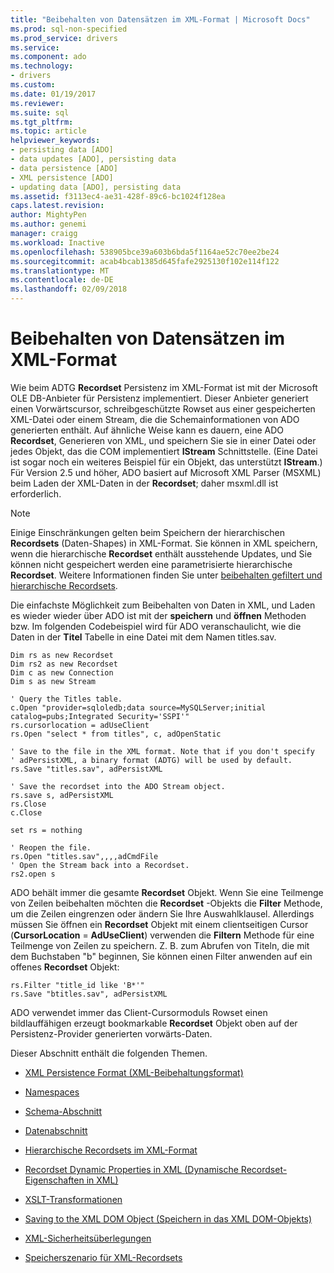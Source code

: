 ```yaml
---
title: "Beibehalten von Datensätzen im XML-Format | Microsoft Docs"
ms.prod: sql-non-specified
ms.prod_service: drivers
ms.service: 
ms.component: ado
ms.technology:
- drivers
ms.custom: 
ms.date: 01/19/2017
ms.reviewer: 
ms.suite: sql
ms.tgt_pltfrm: 
ms.topic: article
helpviewer_keywords:
- persisting data [ADO]
- data updates [ADO], persisting data
- data persistence [ADO]
- XML persistence [ADO]
- updating data [ADO], persisting data
ms.assetid: f3113ec4-ae31-428f-89c6-bc1024f128ea
caps.latest.revision: 
author: MightyPen
ms.author: genemi
manager: craigg
ms.workload: Inactive
ms.openlocfilehash: 538905bce39a603b6bda5f1164ae52c70ee2be24
ms.sourcegitcommit: acab4bcab1385d645fafe2925130f102e114f122
ms.translationtype: MT
ms.contentlocale: de-DE
ms.lasthandoff: 02/09/2018
---
```

# <a name="persisting-records-in-xml-format"></a>Beibehalten von Datensätzen im XML-Format
Wie beim ADTG **Recordset** Persistenz im XML-Format ist mit der Microsoft OLE DB-Anbieter für Persistenz implementiert. Dieser Anbieter generiert einen Vorwärtscursor, schreibgeschützte Rowset aus einer gespeicherten XML-Datei oder einem Stream, die die Schemainformationen von ADO generierten enthält. Auf ähnliche Weise kann es dauern, eine ADO **Recordset**, Generieren von XML, und speichern Sie sie in einer Datei oder jedes Objekt, das die COM implementiert **IStream** Schnittstelle. (Eine Datei ist sogar noch ein weiteres Beispiel für ein Objekt, das unterstützt **IStream**.) Für Version 2.5 und höher, ADO basiert auf Microsoft XML Parser (MSXML) beim Laden der XML-Daten in der **Recordset**; daher msxml.dll ist erforderlich.  
  
> [!NOTE]
>  Einige Einschränkungen gelten beim Speichern der hierarchischen **Recordsets** (Daten-Shapes) in XML-Format. Sie können in XML speichern, wenn die hierarchische **Recordset** enthält ausstehende Updates, und Sie können nicht gespeichert werden eine parametrisierte hierarchische **Recordset**. Weitere Informationen finden Sie unter [beibehalten gefiltert und hierarchische Recordsets](../../../ado/guide/data/persisting-filtered-and-hierarchical-recordsets.md).  
  
 Die einfachste Möglichkeit zum Beibehalten von Daten in XML, und Laden es wieder wieder über ADO ist mit der **speichern** und **öffnen** Methoden bzw. Im folgenden Codebeispiel wird für ADO veranschaulicht, wie die Daten in der **Titel** Tabelle in eine Datei mit dem Namen titles.sav.  
  
```  
Dim rs as new Recordset  
Dim rs2 as new Recordset  
Dim c as new Connection  
Dim s as new Stream  
  
' Query the Titles table.  
c.Open "provider=sqloledb;data source=MySQLServer;initial catalog=pubs;Integrated Security='SSPI'"  
rs.cursorlocation = adUseClient  
rs.Open "select * from titles", c, adOpenStatic  
  
' Save to the file in the XML format. Note that if you don't specify   
' adPersistXML, a binary format (ADTG) will be used by default.  
rs.Save "titles.sav", adPersistXML  
  
' Save the recordset into the ADO Stream object.  
rs.save s, adPersistXML  
rs.Close  
c.Close  
  
set rs = nothing  
  
' Reopen the file.  
rs.Open "titles.sav",,,,adCmdFile  
' Open the Stream back into a Recordset.  
rs2.open s  
```  
  
 ADO behält immer die gesamte **Recordset** Objekt. Wenn Sie eine Teilmenge von Zeilen beibehalten möchten die **Recordset** -Objekts die **Filter** Methode, um die Zeilen eingrenzen oder ändern Sie Ihre Auswahlklausel. Allerdings müssen Sie öffnen ein **Recordset** Objekt mit einem clientseitigen Cursor (**CursorLocation** = **AdUseClient**) verwenden die **Filtern** Methode für eine Teilmenge von Zeilen zu speichern. Z. B. zum Abrufen von Titeln, die mit dem Buchstaben "b" beginnen, Sie können einen Filter anwenden auf ein offenes **Recordset** Objekt:  
  
```  
rs.Filter "title_id like 'B*'"  
rs.Save "btitles.sav", adPersistXML  
```  
  
 ADO verwendet immer das Client-Cursormoduls Rowset einen bildlauffähigen erzeugt bookmarkable **Recordset** Objekt oben auf der Persistenz-Provider generierten vorwärts-Daten.  
  
 Dieser Abschnitt enthält die folgenden Themen.  
  
-   [XML Persistence Format (XML-Beibehaltungsformat)](../../../ado/guide/data/xml-persistence-format.md)  
  
-   [Namespaces](../../../ado/guide/data/namespaces.md)  
  
-   [Schema-Abschnitt](../../../ado/guide/data/schema-section.md)  
  
-   [Datenabschnitt](../../../ado/guide/data/data-section.md)  
  
-   [Hierarchische Recordsets im XML-Format](../../../ado/guide/data/hierarchical-recordsets-in-xml.md)  
  
-   [Recordset Dynamic Properties in XML (Dynamische Recordset-Eigenschaften in XML)](../../../ado/guide/data/recordset-dynamic-properties-in-xml.md)  
  
-   [XSLT-Transformationen](../../../ado/guide/data/xslt-transformations.md)  
  
-   [Saving to the XML DOM Object (Speichern in das XML DOM-Objekts)](../../../ado/guide/data/saving-to-the-xml-dom-object.md)  
  
-   [XML-Sicherheitsüberlegungen](../../../ado/guide/data/xml-security-considerations.md)  
  
-   [Speicherszenario für XML-Recordsets](../../../ado/guide/data/xml-recordset-persistence-scenario.md)
